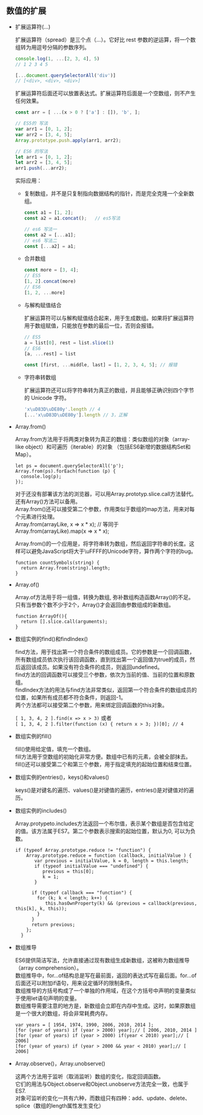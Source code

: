 ## 数值的扩展

* 扩展运算符(...)

  扩展运算符（spread）是三个点（...）。它好比 rest 参数的逆运算，将一个数组转为用逗号分隔的参数序列。

  ```js
  console.log(1, ...[2, 3, 4], 5)
  // 1 2 3 4 5

  [...document.querySelectorAll('div')]
  // [<div>, <div>, <div>]
  ```

  扩展运算符后面还可以放置表达式。扩展运算符后面是一个空数组，则不产生任何效果。

  ```js
  const arr = [ ...(x > 0 ? ['a'] : []), 'b', ]; 

  // ES5的 写法
  var arr1 = [0, 1, 2];
  var arr2 = [3, 4, 5];
  Array.prototype.push.apply(arr1, arr2);

  // ES6 的写法
  let arr1 = [0, 1, 2];
  let arr2 = [3, 4, 5];
  arr1.push(...arr2);
  ```

  实际应用：

  - 复制数组，并不是只复制指向数据结构的指针，而是完全克隆一个全新数组。

    ```js
    const a1 = [1, 2];
    const a2 = a1.concat();   // es5写法
    
    // es6 写法一
    const a2 = [...a1];
    // es6 写法二
    const [...a2] = a1;
    ```
  
  - 合并数组

    ```js
    const more = [3, 4];
    // ES5
    [1, 2].concat(more)
    // ES6
    [1, 2, ...more]
    ```

  - 与解构赋值结合

    扩展运算符可以与解构赋值结合起来，用于生成数组。如果将扩展运算符用于数组赋值，只能放在参数的最后一位，否则会报错。
    ```js
    // ES5
    a = list[0], rest = list.slice(1)
    // ES6
    [a, ...rest] = list

    const [first, ...middle, last] = [1, 2, 3, 4, 5]; // 报错
    ```

  - 字符串转数组

    扩展运算符还可以将字符串转为真正的数组，并且能够正确识别四个字节的 Unicode 字符。
    ```js
    'x\uD83D\uDE80y'.length // 4
    [...'x\uD83D\uDE80y'].length // 3，正解
    ```

* Array.from()  

  Array.from方法用于将两类对象转为真正的数组：类似数组的对象（array-like object）和可遍历（iterable）的对象
  （包括ES6新增的数据结构Set和Map）。  
  ```
  let ps = document.querySelectorAll('p');
  Array.from(ps).forEach(function (p) {
    console.log(p);
  });
  ```

  对于还没有部署该方法的浏览器，可以用Array.prototyp.slice.call方法替代。还有Array()方法可以备用。  
  Array.from()还可以接受第二个参数，作用类似于数组的map方法，用来对每个元素进行处理。  
  Array.from(arrayLike, x => x * x);   // 等同于  
  Array.from(arrayLike).map(x => x * x);  

  Array.from()的一个应用是，将字符串转为数组，然后返回字符串的长度。这样可以避免JavaScript将大于\uFFFF的Unicode字符，算作两个字符的bug。  
  ```
  function countSymbols(string) {
    return Array.from(string).length;
  }
  ```

* Array.of()  

  Array.of方法用于将一组值，转换为数组, 弥补数组构造函数Array()的不足。 只有当参数个数不少于2个，Array()才会返回由参数组成的新数组。
  ```
  function ArrayOf(){
    return [].slice.call(arguments);
  }
  ```

* 数组实例的find()和findIndex()  

  find方法，用于找出第一个符合条件的数组成员。它的参数是一个回调函数，所有数组成员依次执行该回调函数，直到找出第一个返回值为true的成员，然后返回该成员。如果没有符合条件的成员，则返回undefined。  
  find方法的回调函数可以接受三个参数，依次为当前的值、当前的位置和原数组。  
  findIndex方法的用法与find方法非常类似，返回第一个符合条件的数组成员的位置，如果所有成员都不符合条件，则返回-1。  
  两个方法都可以接受第二个参数，用来绑定回调函数的this对象。  

  `[ 1, 3, 4, 2 ].find(x => x > 3)` 或者  
  `[ 1, 3, 4, 2 ].filter(function (x) { return x > 3; })[0]; // 4`

* 数组实例的fill()  

  fill()使用给定值，填充一个数组。  
  fill方法用于空数组的初始化非常方便。数组中已有的元素，会被全部抹去。  
  fill()还可以接受第二个和第三个参数，用于指定填充的起始位置和结束位置。  

* 数组实例的entries()，keys()和values()  

  keys()是对键名的遍历、values()是对键值的遍历，entries()是对键值对的遍历。  

* 数组实例的includes()  

  Array.protypeto.includes方法返回一个布尔值，表示某个数组是否包含给定的值。该方法属于ES7。第二个参数表示搜索的起始位置，默认为0, 可以为负数。

  ```
  if (typeof Array.prototype.reduce != "function") {
      Array.prototype.reduce = function (callback, initialValue ) {
         var previous = initialValue, k = 0, length = this.length;
         if (typeof initialValue === "undefined") {
            previous = this[0];
            k = 1;
         }

        if (typeof callback === "function") {
          for (k; k < length; k++) {
             this.hasOwnProperty(k) && (previous = callback(previous, this[k], k, this));
          }
        }
        return previous;
      };
    }
  ```

* 数组推导  

  ES6提供简洁写法，允许直接通过现有数组生成新数组，这被称为数组推导（array comprehension）。  
  数组推导中，for...of结构总是写在最前面，返回的表达式写在最后面。for...of后面还可以附加if语句，用来设定循环的限制条件。  
  数组推导的方括号构成了一个单独的作用域，在这个方括号中声明的变量类似于使用let语句声明的变量。  
  数组推导需要注意的地方是，新数组会立即在内存中生成。这时，如果原数组是一个很大的数组，将会非常耗费内存。  
  ```
  var years = [ 1954, 1974, 1990, 2006, 2010, 2014 ];
  [for (year of years) if (year > 2000) year];// [ 2006, 2010, 2014 ]
  [for (year of years) if (year > 2000) if(year < 2010) year];// [ 2006]
  [for (year of years) if (year > 2000 && year < 2010) year];// [ 2006]
  ```

* Array.observe()，Array.unobserve()  

  这两个方法用于监听（取消监听）数组的变化，指定回调函数。  
  它们的用法与Object.observe和Object.unobserve方法完全一致，也属于ES7.  
  对象可监听的变化一共有六种，而数组只有四种：add、update、delete、splice（数组的length属性发生变化）
